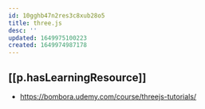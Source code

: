 ```yaml
---
id: 10gghb47n2res3c8xub28o5
title: three.js
desc: ''
updated: 1649975100223
created: 1649974987178
---
```




## [[p.hasLearningResource]]
  
- https://bombora.udemy.com/course/threejs-tutorials/
